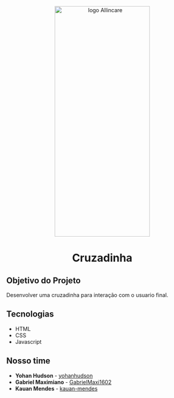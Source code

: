 <p align="center">
    <img 
      src="https://i.imgur.com/8fDd3yj.png"
      alt="logo Allincare" 
      width="250" 
      height="606"
    />
</p>
<h1 align="center">Cruzadinha</h1>

## Objetivo do Projeto
Desenvolver uma cruzadinha para interação com o usuario final. 

## Tecnologias
- HTML 
- CSS 
- Javascript 


## Nosso time
- **Yohan Hudson** - [yohanhudson](https://github.com/yohanhudson)
- **Gabriel Maximiano** - [GabrielMaxi1602](https://github.com/GabrielMaxi1602)
- **Kauan Mendes** - [kauan-mendes](https://github.com/kauan-mendes)
 
